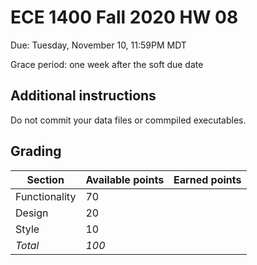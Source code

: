 # ECE 1400 Fall 2020 HW 08

Due:  Tuesday, November 10, 11:59PM MDT

Grace period:  one week after the soft due date

## Additional instructions

Do not commit your data files or commpiled executables.  

## Grading

| Section  | Available points  | Earned points  | 
|---|---|---|
|  Functionality | 70 |   |
|  Design | 20 |   |
|  Style | 10 |   |
| *Total*  | *100* |   |
